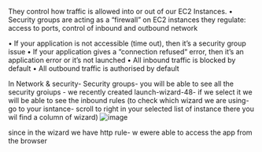 They control how traffic is allowed into or out of our EC2 Instances.
• Security groups are acting as a “firewall” on EC2 instances
they regulate: access to ports, control of inbound and outbound network

• If your application is not accessible (time out), then it’s a security group issue
• If your application gives a “connection refused“ error, then it’s an application
error or it’s not launched
• All inbound traffic is blocked by default
• All outbound traffic is authorised by default

In Network & security- Security groups- you will be able to see all the security groiups - we recently created launch-wizard-48- if we select it we will be able to see the inbound rules
(to check which wizard we are using- go to your isntance- scroll to right in your selected list of instance there you wil find a column of wizard)
![image](https://user-images.githubusercontent.com/107784718/212467101-153576c0-6042-458e-aa35-5173177a2186.png)

since in the wizard we have http rule- w ewere able to access the app from the browser
